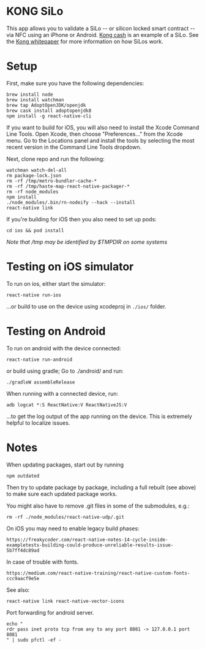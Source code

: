 # KONG SiLo

This app allows you to validate a SiLo -- or silicon locked smart contract -- via NFC using an iPhone or Android. [Kong cash](https://kong.cash/) is an example of a SiLo. See the [Kong whitepaper](https://ipfs.io/ipfs/QmWUaY4bDtWpw1ACDanXn3RH64QCaormbGWLMy9wEZxw1T) for more information on how SiLos work.

# Setup

First, make sure you have the following dependencies:

    brew install node
    brew install watchman
    brew tap AdoptOpenJDK/openjdk
    brew cask install adoptopenjdk8
    npm install -g react-native-cli

If you want to build for iOS, you will also need to install the Xcode Command Line Tools. Open Xcode, then choose "Preferences..." from the Xcode menu. Go to the Locations panel and install the tools by selecting the most recent version in the Command Line Tools dropdown.

Next, clone repo and run the following:

    watchman watch-del-all
    rm package-lock.json
    rm -rf /tmp/metro-bundler-cache-*
    rm -rf /tmp/haste-map-react-native-packager-*
    rm -rf node_modules
    npm install
    ./node_modules/.bin/rn-nodeify --hack --install
    react-native link

If you're building for iOS then you also need to set up pods:

    cd ios && pod install

*Note that /tmp may be identified by $TMPDIR on some systems*

# Testing on iOS simulator

To run on ios, either start the simulator:

    react-native run-ios

...or build to use on the device using xcodeproj in `./ios/` folder.

# Testing on Android

To run on android with the device connected:

    react-native run-android

or build using gradle; Go to ./android/ and run:

    ./gradleW assembleRelease

When running with a connected device, run:

    adb logcat *:S ReactNative:V ReactNativeJS:V

...to get the log output of the app running on the device. This is extremely helpful to localize issues.

# Notes

When updating packages, start out by running

    npm outdated

Then try to update package by package, including a full rebuilt (see above) to make sure each updated package works.

You might also have to remove .git files in some of the submodules, e.g.:

    rm -rf ./node_modules/react-native-udp/.git

On iOS you may need to enable legacy build phases:

    https://freakycoder.com/react-native-notes-14-cycle-inside-exampletests-building-could-produce-unreliable-results-issue-5b7ff4dc89ad

In case of trouble with fonts.

    https://medium.com/react-native-training/react-native-custom-fonts-ccc9aacf9e5e

See also:

    react-native link react-native-vector-icons

Port forwarding for android server.

    echo "
    rdr pass inet proto tcp from any to any port 8081 -> 127.0.0.1 port 8081
    " | sudo pfctl -ef -
